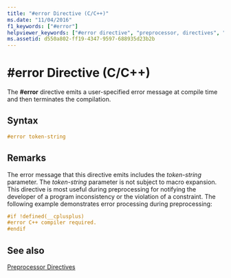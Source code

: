 ```yaml
---
title: "#error Directive (C/C++)"
ms.date: "11/04/2016"
f1_keywords: ["#error"]
helpviewer_keywords: ["#error directive", "preprocessor, directives", "error directive (#error directive)"]
ms.assetid: d550a802-ff19-4347-9597-688935d23b2b
---
```

# #error Directive (C/C++)
The **#error** directive emits a user-specified error message at compile time and then terminates the compilation.

## Syntax

```c
#error token-string
```

## Remarks

The error message that this directive emits includes the *token-string* parameter. The *token-string* parameter is not subject to macro expansion. This directive is most useful during preprocessing for notifying the developer of a program inconsistency or the violation of a constraint. The following example demonstrates error processing during preprocessing:

```c
#if !defined(__cplusplus)
#error C++ compiler required.
#endif
```

## See also

[Preprocessor Directives](../preprocessor/preprocessor-directives.md)